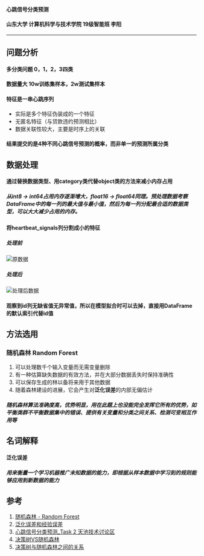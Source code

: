 #### 心跳信号分类预测

#### 山东大学 计算机科学与技术学院 19级智能班 李阳

---

## 问题分析

#### 多分类问题	0，1，2，3四类

#### 数据量大	10w训练集样本，2w测试集样本

#### 特征是一串心跳序列

- 实际是多个特征伪装成的一个特征
- 无匿名特征（与贷款违约预测相比）
- 数据关联性较大，主要是时序上的关联

#### 结果提交的是4种不同心跳信号预测的概率，而非单一的预测所属分类

## 数据处理

#### 通过替换数据类型、用category类代替object类的方法来减小内存占用

##### 从int8 -> int64占用内存逐渐增大，float16 -> float64同理。预处理数据考察DataFrame中的每一列的最大值与最小值，然后为每一列分配最合适的数据类型，可以大大减少占用的内存。

#### 将**heartbeat_signals**列分割成小的特征

##### 处理前

![原数据](D:\大二下\机器学习\machine-learning\project\原数据.jpg)

##### 处理后

![处理后数据](D:\大二下\机器学习\machine-learning\project\处理后数据.jpg)

#### 观察到**id**列无缺省值无异常值，所以在模型拟合时可以去掉，直接用DataFrame的默认索引代替id值

## 方法选用

### 随机森林 Random Forest

1. 可以处理数千个输入变量而无需变量删除
2. 有一种估算缺失数据的有效方法，并在大部分数据丢失时保持准确性
3. 可以保存生成的林以备将来用于其他数据
4. 随着森林建设的进展，它会产生对**泛化误差**的内部无偏估计

##### 随机森林算法准确度高，优势明显，用在此题上也没能完全发挥它所有的优势，如平衡类群不平衡数据集中的错误、提供有关变量和分类之间关系、检测可变相互作用等

## 名词解释

#### **泛化误差**

##### 用来衡量一个学习机器推广未知数据的能力，即根据从样本数据中学习到的规则能够应用到新数据的能力

## 参考

1. [随机森林 - Random Forest](https://zhuanlan.zhihu.com/p/44695084)
2. [泛化误差和经验误差](https://blog.csdn.net/seasongirl/article/details/80889488)
3. [心跳信号分类预测_Task 2 天池技术讨论区](https://tianchi.aliyun.com/forum/postDetail?spm=5176.12586969.1002.36.3cf245515sJeOB&postId=195918)
4. [决策树VS随机森林](https://www.jiqizhixin.com/articles/2020-06-11-6)
5. [决策树与随机森林之间的关系](https://blog.csdn.net/qq_39777550/article/details/107312048)

